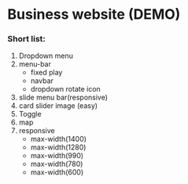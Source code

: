 # Business website (DEMO)

### Short list:
1. Dropdown menu
2. menu-bar
    - fixed play
    - navbar
    - dropdown rotate icon 
3. slide menu bar(responsive)
4. card slider image (easy)
5. Toggle 
6. map
7. responsive 
    - max-width(1400)
    - max-width(1280)
    - max-width(990)
    - max-width(780)
    - max-width(600)
